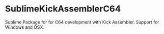 SublimeKickAssemblerC64
=======================

Sublime Package for for C64 development with Kick Assembler. Support for Windows and OSX.
